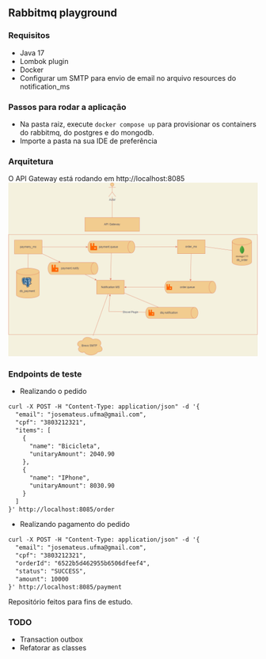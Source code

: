 ## Rabbitmq playground

### Requisitos

- Java 17
- Lombok plugin
- Docker
- Configurar um SMTP para envio de email no arquivo resources do notification_ms

### Passos para rodar a aplicação

- Na pasta raiz, execute ```docker compose up``` para provisionar os containers do rabbitmq, do postgres e do mongodb.
- Importe a pasta na sua IDE de preferência

### Arquitetura

O API Gateway está rodando em http://localhost:8085
![Arquitetura](Diagram.png)

### Endpoints de teste

- Realizando o pedido

```
curl -X POST -H "Content-Type: application/json" -d '{
  "email": "josemateus.ufma@gmail.com",
  "cpf": "3803212321",
  "items": [
    {
      "name": "Bicicleta",
      "unitaryAmount": 2040.90
    },
    {
      "name": "IPhone",
      "unitaryAmount": 8030.90
    }
  ]
}' http://localhost:8085/order

```

- Realizando pagamento do pedido

```
curl -X POST -H "Content-Type: application/json" -d '{
  "email": "josemateus.ufma@gmail.com",
  "cpf": "3803212321",
  "orderId": "6522b5d462955b6506dfeef4",
  "status": "SUCCESS",
  "amount": 10000
}' http://localhost:8085/payment

```

Repositório feitos para fins de estudo.

### TODO

- Transaction outbox
- Refatorar as classes